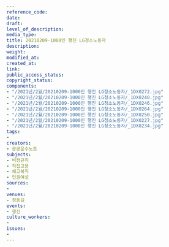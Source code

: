 ```yaml
---
reference_code: 
date: 
draft: 
level_of_description: 
media_type: 
title: 20210209-1000인 행진 LG청소노동자
description: 
weight: 
modified_at: 
created_at: 
link: 
public_access_status: 
copyright_status: 
components:
- "/2021년/2월/20210209-1000인 행진 LG청소노동자/_1DX0272.jpg"
- "/2021년/2월/20210209-1000인 행진 LG청소노동자/_1DX0240.jpg"
- "/2021년/2월/20210209-1000인 행진 LG청소노동자/_1DX0246.jpg"
- "/2021년/2월/20210209-1000인 행진 LG청소노동자/_1DX0264.jpg"
- "/2021년/2월/20210209-1000인 행진 LG청소노동자/_1DX0250.jpg"
- "/2021년/2월/20210209-1000인 행진 LG청소노동자/_1DX0227.jpg"
- "/2021년/2월/20210209-1000인 행진 LG청소노동자/_1DX0234.jpg"
tags:
- 
creators:
- 공공운수노조
subjects:
- 비정규직
- 직접고용
- 해고복직
- 인권여성
sources:
- 
venues:
- 정동길
events:
- 행진
culture_workers:
- 
issues:
- 
---
```

